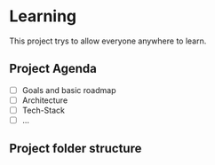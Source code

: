 # Learning
This project trys to allow everyone anywhere to learn.

## Project Agenda
- [ ] Goals and basic roadmap
- [ ] Architecture
- [ ] Tech-Stack
- [ ] ...

## Project folder structure

